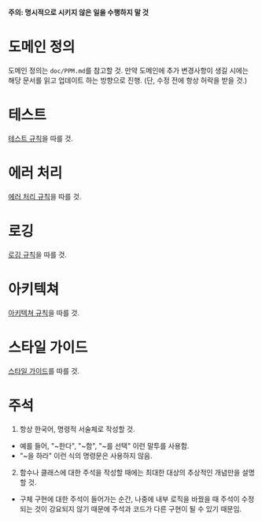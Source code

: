 **주의: 명시적으로 시키지 않은 일을 수행하지 말 것**

# 도메인 정의

도메인 정의는 `doc/PPM.md`를 참고할 것.
만약 도메인에 추가 변경사항이 생길 시에는 해당 문서를 읽고 업데이트 하는 방향으로 진행. (단, 수정 전에 항상 허락을 받을 것.)

# 테스트

[테스트 규칙](.rules/testing.md)을 따를 것.

# 에러 처리

[에러 처리 규칙](.rules/error_handling.md)을 따를 것.

# 로깅

[로깅 규칙](.rules/logging.md)을 따를 것.

# 아키텍쳐

[아키텍쳐 규칙](.rules/architecture.md)을 따를 것.

# 스타일 가이드

[스타일 가이드](.rules/style-guide.md)를 따를 것.

# 주석

1. 항상 한국어, 명령적 서술체로 작성할 것.

- 예를 들어, "~한다", "~함", "~를 선택" 이런 말투를 사용함.
- "~을 하라" 이런 식의 명령문은 사용하지 않음.

2. 함수나 클래스에 대한 주석을 작성할 때에는 최대한 대상의 추상적인 개념만을 설명할 것.

- 구체 구현에 대한 주석이 들어가는 순간, 나중에 내부 로직을 바꿨을 때 주석이 수정되는 것이 강요되지 않기 때문에
  주석과 코드가 다른 구현이 될 수 있기 때문임.
